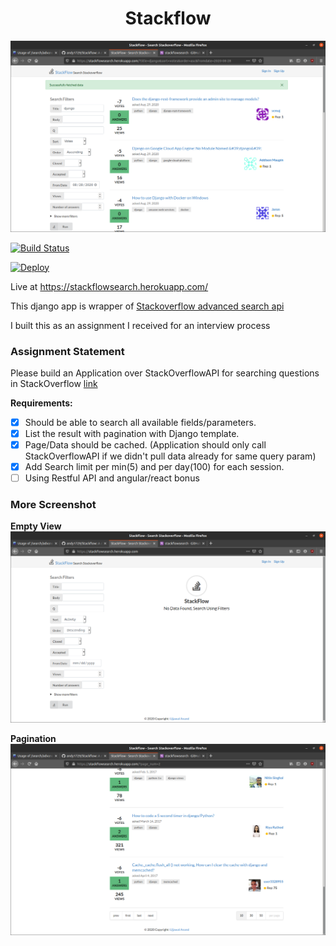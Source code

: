 
<div align="center">
  <h1>Stackflow </h1>
  <img src="screenshots/stackflow_2.png">
</div>

[![Build Status](https://travis-ci.org/andy1729/Stackflow.svg?branch=master)](https://travis-ci.org/andy1729/Stackflow)

[![Deploy](https://www.herokucdn.com/deploy/button.svg)](https://heroku.com/deploy)

Live at https://stackflowsearch.herokuapp.com/

This django app is wrapper of [Stackoverflow advanced search api](https://api.stackexchange.com/docs/advanced-search)

I built this as an assignment I received for an interview process

### Assignment Statement
Please build an Application over StackOverflowAPI for searching questions in StackOverflow [link](https://api.stackexchange.com/docs/advanced-search)

**Requirements:**

- [x] Should be able to search all available fields/parameters. 
- [x] List the result with pagination with Django template.
- [x] Page/Data should be cached. (Application should only call 
        StackOverflowAPI if we didn't pull data already for same query param)
- [x] Add Search limit per min(5) and per day(100) for each session.
- [ ] Using Restful API and angular/react bonus

### More Screenshot

**Empty View**
![empty view](screenshots/stackflow_1.png)

**Pagination**
![Pagination](screenshots/stackflow_3.png)



